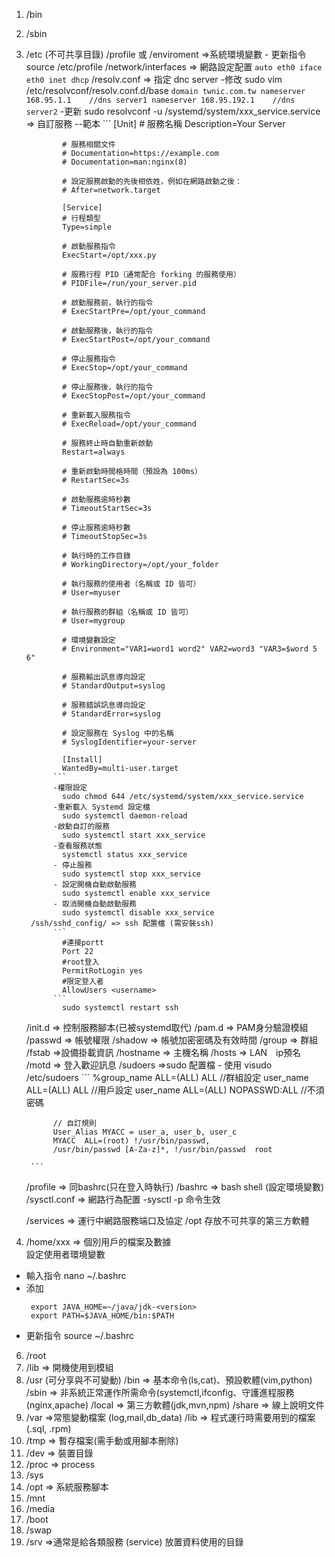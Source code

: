 
1. /bin
2. /sbin
3. /etc (不可共享目錄)
     /profile 或 /enviroment =>系統環境變數 
       - 更新指令
           source /etc/profile
    /network/interfaces => 網路設定配置
       ```
           auto eth0
           iface eth0 inet dhcp
       ```
    /resolv.conf => 指定 dnc server
       -修改 sudo vim /etc/resolvconf/resolv.conf.d/base
       ```
           domain twnic.com.tw
           nameserver 168.95.1.1    //dns server1
            nameserver 168.95.192.1    //dns server2
       ```
       -更新 sudo resolvconf -u
   /systemd/system/xxx_service.service  => 自訂服務
        --範本
             ```
               [Unit]
               # 服務名稱
               Description=Your Server
               
               # 服務相關文件
               # Documentation=https://example.com
               # Documentation=man:nginx(8)
               
               # 設定服務啟動的先後相依姓，例如在網路啟動之後：
               # After=network.target
               
               [Service]
               # 行程類型
               Type=simple
               
               # 啟動服務指令
               ExecStart=/opt/xxx.py
               
               # 服務行程 PID（通常配合 forking 的服務使用）
               # PIDFile=/run/your_server.pid
               
               # 啟動服務前，執行的指令
               # ExecStartPre=/opt/your_command
               
               # 啟動服務後，執行的指令
               # ExecStartPost=/opt/your_command
               
               # 停止服務指令
               # ExecStop=/opt/your_command
               
               # 停止服務後，執行的指令
               # ExecStopPost=/opt/your_command
               
               # 重新載入服務指令
               # ExecReload=/opt/your_command
               
               # 服務終止時自動重新啟動
               Restart=always
               
               # 重新啟動時間格時間（預設為 100ms）
               # RestartSec=3s
               
               # 啟動服務逾時秒數
               # TimeoutStartSec=3s
               
               # 停止服務逾時秒數
               # TimeoutStopSec=3s
               
               # 執行時的工作目錄
               # WorkingDirectory=/opt/your_folder
               
               # 執行服務的使用者（名稱或 ID 皆可）
               # User=myuser
               
               # 執行服務的群組（名稱或 ID 皆可）
               # User=mygroup
               
               # 環境變數設定
               # Environment="VAR1=word1 word2" VAR2=word3 "VAR3=$word 5 6"
               
               # 服務輸出訊息導向設定
               # StandardOutput=syslog
               
               # 服務錯誤訊息導向設定
               # StandardError=syslog
               
               # 設定服務在 Syslog 中的名稱
               # SyslogIdentifier=your-server
               
               [Install]
               WantedBy=multi-user.target
             ```
             -權限設定
               sudo chmod 644 /etc/systemd/system/xxx_service.service
             -重新載入 Systemd 設定檔
               sudo systemctl daemon-reload
             -啟動自訂的服務
               sudo systemctl start xxx_service
             -查看服務狀態
               systemctl status xxx_service
             - 停止服務
               sudo systemctl stop xxx_service
             - 設定開機自動啟動服務
               sudo systemctl enable xxx_service
             - 取消開機自動啟動服務
               sudo systemctl disable xxx_service
        /ssh/sshd_config/ => ssh 配置檔 (需安裝ssh)
             ‵‵`
               #連接portt
               Port 22
               #root登入
               PermitRotLogin yes
               #限定登入者
               AllowUsers <username>
             ```
               sudo systemctl restart ssh
      /init.d => 控制服務腳本(已被systemd取代)
      /pam.d => PAM身分驗證模組
     /passwd => 帳號權限
     /shadow => 帳號加密密碼及有效時間
     /group => 群組
     /fstab =>設備掛載資訊
     /hostname => 主機名稱
     /hosts => LAN　ip預名
     /motd => 登入歡迎訊息
     /sudoers =>sudo 配置檔
        - 使用 visudo /etc/sudoers 
        ```
             %group_name  ALL=(ALL) ALL  //群組設定
             user_name  ALL=(ALL) ALL  //用戶設定
             user_name  ALL=(ALL) NOPASSWD:ALL //不須密碼

             // 自訂規則
             User_Alias MYACC = user_a, user_b, user_c
             MYACC  ALL=(root) !/usr/bin/passwd,
             /usr/bin/passwd [A-Za-z]*, !/usr/bin/passwd  root 
             
        ```
        
     /profile => 同bashrc(只在登入時執行)
     /bashrc => bash shell (設定環境變數)
     /sysctl.conf => 網路行為配置
        -sysctl -p 命令生效
        
     /services => 運行中網路服務端口及協定
     /opt 存放不可共享的第三方軟體
             
5. /home/xxx => 個別用戶的檔案及數據  
 設定使用者環境變數
 - 輸入指令
    nano ~/.bashrc 
 - 添加
   ```
    export JAVA_HOME=~/java/jdk-<version>
    export PATH=$JAVA_HOME/bin:$PATH 
   ``` 
 - 更新指令
   source ~/.bashrc
6. /root
7. /lib => 開機使用到模組
8. /usr (可分享與不可變動)
     /bin => 基本命令(ls,cat)、預設軟體(vim,python) 
     /sbin => 非系統正常運作所需命令(systemctl,ifconfig、守護進程服務(nginx,apache)
     /local => 第三方軟體(jdk,mvn,npm)
     /share => 線上說明文件
9. /var =>常態變動檔案 (log,mail,db_data)
        /lib => 程式運行時需要用到的檔案(.sql, .rpm)
10. /tmp => 暫存檔案(需手動或用腳本刪除)    
12. /dev => 裝置目錄
13. /proc => process
14. /sys
15. /opt => 系統服務腳本
16. /mnt
17. /media
18. /boot
19. /swap
20. /srv =>通常是給各類服務 (service) 放置資料使用的目錄
